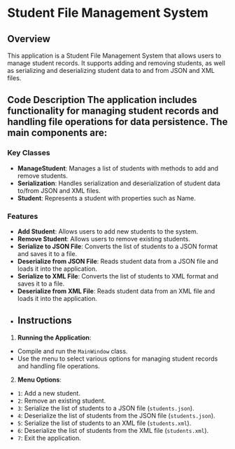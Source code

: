 
# Student File Management System
 ## Overview 
 This application is a Student File Management System that allows users to manage student records. It supports adding and removing students, as well as serializing and deserializing student data to and from JSON and XML files. 
 ## Code Description The application includes functionality for managing student records and handling file operations for data persistence. The main components are: 
 ### Key Classes 
 - **ManageStudent**: Manages a list of students with methods to add and remove students. 
 - **Serialization**: Handles serialization and deserialization of student data to/from JSON and XML files. 
 - **Student**: Represents a student with properties such as Name. 
 ### Features 
 - **Add Student**: Allows users to add new students to the system. 
 -  **Remove Student**: Allows users to remove existing students. 
 -  **Serialize to JSON File**: Converts the list of students to a JSON format and saves it to a file. 
 -  **Deserialize from JSON File**: Reads student data from a JSON file and loads it into the application. 
 -  **Serialize to XML File**: Converts the list of students to XML format and saves it to a file. 
 -  **Deserialize from XML File**: Reads student data from an XML file and loads it into the application. 
 - ## Instructions 
 1. **Running the Application**: 
 - Compile and run the `MainWindow` class. 
 -  Use the menu to select various options for managing student records and handling file operations. 
 2. **Menu Options**: 
  - `1`: Add a new student. 
  -  `2`: Remove an existing student. 
  - `3`: Serialize the list of students to a JSON file (`students.json`). 
  - `4`: Deserialize the list of students from the JSON file (`students.json`). 
  -  `5`: Serialize the list of students to an XML file (`students.xml`). 
  -  `6`: Deserialize the list of students from the XML file (`students.xml`). 
  -  `7`: Exit the application.
